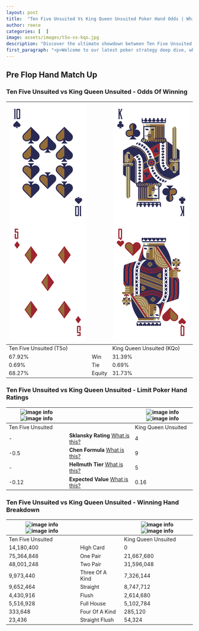 ```yaml
---
layout: post
title:  "Ten Five Unsuited Vs King Queen Unsuited Poker Hand Odds | Which Is The Better Hand In Poker? A Complete Guide"
author: reece
categories: [  ]
image: assets/images/t5o-vs-kqo.jpg
description: "Discover the ultimate showdown between Ten Five Unsuited and King Queen Unsuited in poker! Uncover the odds, strategies, and scenarios where one hand triumphs over the other. Get ready to up your poker game with this thrilling analysis."
first_paragraph: "<p>Welcome to our latest poker strategy deep dive, where we're pitting two distinct hands against each other in a high-stakes showdown: Ten Five Unsuited vs King Queen Unsuited.</p><p>In the dynamic world of poker, every decision counts, and knowing which hand holds the upper hand is key to your success at the table.</p><p>In this article, we'll dissect these two hands, explore the scenarios where one dominates the other, and equip you with the knowledge to make strategic choices that can tip the odds in your favor.</p><p>Get ready to unravel the intriguing dynamics of these poker hands and elevate your game to new heights.</p>"
---
```




[comment]: # (sp0)

## Pre Flop Hand Match Up

<div class="table hand-ratings" markdown="1"> 



### Ten Five Unsuited vs King Queen Unsuited - Odds Of Winning


    
| ![image info](assets/images/hand1/t.png) ![image info](assets/images/hand1/5o.png) |  | ![image info](assets/images/hand2/k.png) ![image info](assets/images/hand2/qo.png) |
| -------- | -------- | -------- |
| Ten Five Unsuited (T5o) |  | King Queen Unsuited (KQo) |
| 67.92% | Win | 31.39% |
| 0.69% | Tie | 0.69% |
| 68.27% | Equity | 31.73% |




[comment]: # (sp1)



### Ten Five Unsuited vs King Queen Unsuited - Limit Poker Hand Ratings


    
| ![image info](https://www.riverpairs.com/assets/images/hand1/t.png) ![image info](https://www.riverpairs.com/assets/images/hand1/5o.png) |  | ![image info](https://www.riverpairs.com/assets/images/hand2/k.png) ![image info](https://www.riverpairs.com/assets/images/hand2/qo.png) |
| -------- | -------- | -------- |
| Ten Five Unsuited |  | King Queen Unsuited |
| - | **Sklansky Rating** [What is this?](/sklansky-rating-explained) | 4 |
| -0.5 | **Chen Formula** [What is this?](/chen-formula-explained) | 9 |
| - | **Hellmuth Tier** [What is this?](/Hellmuth-tier-explained) | 5 |
| -0.12 | **Expected Value** [What is this?](/expected-value-explained) | 0.16 |




[comment]: # (sp2)



### Ten Five Unsuited vs King Queen Unsuited - Winning Hand Breakdown


    
| ![image info](https://www.riverpairs.com/assets/images/hand1/t.png) ![image info](https://www.riverpairs.com/assets/images/hand1/5o.png) |  | ![image info](https://www.riverpairs.com/assets/images/hand2/k.png) ![image info](https://www.riverpairs.com/assets/images/hand2/qo.png) |
| -------- | -------- | -------- |
| Ten Five Unsuited |  | King Queen Unsuited |
| 14,180,400 | High Card | 0 |
| 75,364,848 | One Pair | 21,667,680 |
| 48,001,248 | Two Pair | 31,596,048 |
| 9,973,440 | Three Of A Kind | 7,326,144 |
| 9,652,464 | Straight | 8,747,712 |
| 4,430,916 | Flush | 2,614,680 |
| 5,516,928 | Full House | 5,102,784 |
| 333,648 | Four Of A Kind | 285,120 |
| 23,436 | Straight Flush | 54,324 |




[comment]: # (sp3)



</div>

[comment]: # (sp4)



[comment]: # (sp5)

